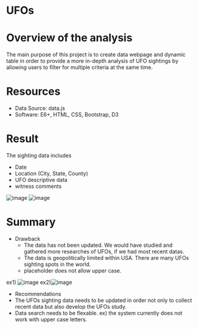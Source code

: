 # UFOs

# Overview of the analysis
The main purpose of this project is to create data webpage and dynamic table in order to provide a more in-depth analysis of UFO sightings by allowing users to filter for multiple criteria at the same time.

# Resources
* Data Source: data.js
* Software: E6+, HTML, CSS, Bootstrap, D3

# Result
The sighting data includes
* Date
* Location (City, State, County)
* UFO descriptive data
* witness comments

![image](https://user-images.githubusercontent.com/105985796/185273019-6c22fda3-63ff-491c-9313-d3f5c34fc108.png)
![image](https://user-images.githubusercontent.com/105985796/185273334-388f96bb-8594-4a5a-9669-809d7b47be33.png)

# Summary
* Drawback
  * The data has not been updated. We would have studied and gathered more researches of UFOs, if we had most recent datas.
  * The data is geopolitically limited within USA. There are many UFOs sighting spots in the world.
  * placeholder does not allow upper case.

ex1) ![image](https://user-images.githubusercontent.com/105985796/185279182-d070af24-fcfc-40bf-817b-efa5eede9083.png)
ex2)![image](https://user-images.githubusercontent.com/105985796/185279247-5b8ed334-86bf-46e0-817f-6eb8cc71865d.png)

 * Recommendations
  * The UFOs sighting data needs to be updated in order not only to collect recent data but also develop the UFOs study.
  * Data search needs to be flexable. ex) the system currently does not work with upper case letters.
